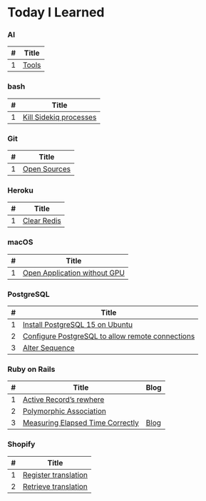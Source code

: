 # Today I Learned

### AI
| # | Title |
|---| ----- |
| 1 | [Tools](./AI/tools.md) |

### bash
| # | Title |
|---| ----- |
| 1 | [Kill Sidekiq processes](./bash/kill-sidekiq-process.md) |

### Git
| # | Title |
|---| ----- |
| 1 | [Open Sources](./Git/open-sources.md) |

### Heroku
| # | Title |
|---| ----- |
| 1 | [Clear Redis](./Heroku/redis.md) |

### macOS
| # | Title |
|---| ----- |
| 1 | [Open Application without GPU](./macOS/open-application-without-gpu.md) |

### PostgreSQL
| # | Title |
|---| ----- |
| 1 | [Install PostgreSQL 15 on Ubuntu](./PostgreSQL/install-postgresql15-on-ubuntu.md) |
| 2 | [Configure PostgreSQL to allow remote connections](./PostgreSQL/configure-postgresql-to-allow-remote-connections.md) |
| 3 | [Alter Sequence](./PostgreSQL/alter-sequence.md) |

### Ruby on Rails
| # | Title | Blog |
|---| ----- | ---- |
| 1 | [Active Record’s rewhere](./Rails/active-record-rewhere.md) | |
| 2 | [Polymorphic Association](./Rails/polymorphic-association.md) | |
| 3 | [Measuring Elapsed Time Correctly](./Rails/measuring-elapsed-time.md) | [Blog](https://remy727.github.io/ruby/2023/05/29/measuring-elapsed-time-correctly.html) |

### Shopify
| # | Title |
|---| ----- |
| 1 | [Register translation](./Shopify/Localizations/register-translation.md) |
| 2 | [Retrieve translation](./Shopify/Localizations/retrieve-translation.md) |
